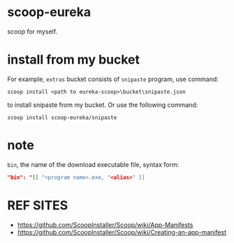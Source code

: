 # scoop-eureka

scoop for myself.

# install from my bucket

For example, `extras` bucket consists of `snipaste` program, use command:

```shell
scoop install <path to eureka-scoop>\bucket\snipaste.json
```

to install snipaste from my bucket. Or use the following command:

```shell
scoop install scoop-eureka/snipaste
```

# note

`bin`, the name of the download executable file, syntax form:

```json
"bin": "[[ "<program name>.exe, "<alias>" ]]
```

# REF SITES

* https://github.com/ScoopInstaller/Scoop/wiki/App-Manifests
* https://github.com/ScoopInstaller/Scoop/wiki/Creating-an-app-manifest